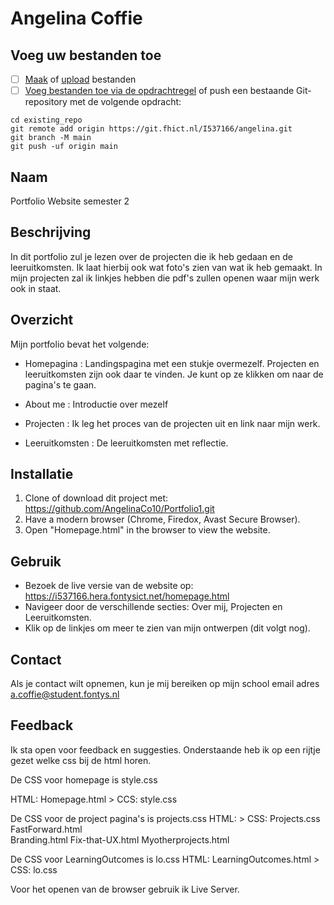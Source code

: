 # Angelina Coffie

## Voeg uw bestanden toe

- [ ] [Maak](https://docs.gitlab.com/ee/user/project/repository/web_editor.html#create-a-file) of [upload](https://docs.gitlab.com/ee/user/project/repository/web_editor.html#upload-a-file) bestanden
- [ ] [Voeg bestanden toe via de opdrachtregel](https://docs.gitlab.com/ee/gitlab-basics/add-file.html#add-a-file-using-the-command-line) of push een bestaande Git-repository met de volgende opdracht:

```
cd existing_repo
git remote add origin https://git.fhict.nl/I537166/angelina.git
git branch -M main
git push -uf origin main
```

## Naam
Portfolio Website semester 2

## Beschrijving

In dit portfolio zul je lezen over de projecten die ik heb gedaan en de leeruitkomsten. Ik laat hierbij ook wat foto's zien van wat ik heb gemaakt. In mijn projecten zal ik linkjes hebben die pdf's zullen openen waar mijn werk ook in staat.

## Overzicht

Mijn portfolio bevat het volgende:
- Homepagina : Landingspagina met een stukje overmezelf. Projecten en leeruitkomsten zijn ook                 daar te vinden. Je kunt op ze klikken om naar de pagina's te gaan.
  
- About me :   Introductie over mezelf
- Projecten :  Ik leg het proces van de projecten uit en link naar mijn werk.
- Leeruitkomsten : De leeruitkomsten met reflectie.

## Installatie
1. Clone of download dit project met: https://github.com/AngelinaCo10/Portfolio1.git
2. Have a modern browser (Chrome, Firedox, Avast Secure Browser).
3. Open "Homepage.html" in the browser to view the website.
   
## Gebruik
- Bezoek de live versie van de website op: https://i537166.hera.fontysict.net/homepage.html
- Navigeer door de verschillende secties: Over mij, Projecten en Leeruitkomsten.
- Klik op de linkjes om meer te zien van mijn ontwerpen (dit volgt nog).

## Contact
Als je contact wilt opnemen, kun je mij bereiken op mijn school email adres a.coffie@student.fontys.nl

## Feedback
Ik sta open voor feedback en suggesties. Onderstaande heb ik op een rijtje gezet welke css bij de html horen. 

De CSS voor homepage is style.css

HTML: Homepage.html > CCS: style.css

De CSS voor de project pagina's is projects.css
HTML:             >  CSS: Projects.css
FastForward.html  
Branding.html
Fix-that-UX.html
Myotherprojects.html

De CSS voor LearningOutcomes is lo.css
HTML: LearningOutcomes.html > CSS: lo.css

Voor het openen van de browser gebruik ik Live Server.




